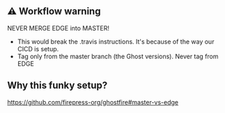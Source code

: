 ## ⚠️ Workflow warning

NEVER MERGE EDGE into MASTER!

- This would break the .travis instructions. It's because of the way our CICD is setup.
- Tag only from the master branch (the Ghost versions). Never tag from EDGE

## Why this funky setup?

https://github.com/firepress-org/ghostfire#master-vs-edge
